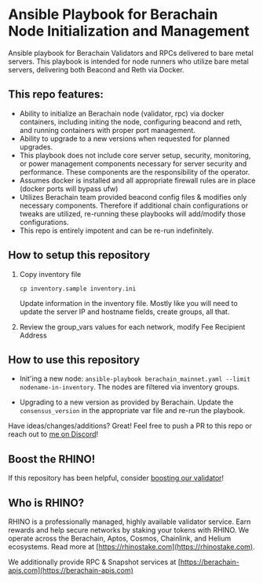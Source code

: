 # Ansible Playbook for Berachain Node Initialization and Management

Ansible playbook for Berachain Validators and RPCs delivered to bare metal servers. This playbook is intended for node runners who utilize bare metal servers, delivering both Beacond and Reth via Docker.

## This repo features:

- Ability to initialize an Berachain node (validator, rpc) via docker containers, including initing the node, configuring beacond and reth, and running containers with proper port management.
- Ability to upgrade to a new versions when requested for planned upgrades.
- This playbook does not include core server setup, security, monitoring, or power management components necessary for server security and performance. These components are the responsibility of the operator.
- Assumes docker is installed and all appropriate firewall rules are in place (docker ports will bypass ufw)
- Utilizes Berachain team provided beacond config files & modifies only necessary components. Therefore if additional chain configurations or tweaks are utilized, re-running these playbooks will add/modify those configurations.
- This repo is entirely impotent and can be re-run indefinitely.

## How to setup this repository

1. Copy inventory file

    `cp inventory.sample inventory.ini`

    Update information in the inventory file. Mostly like you will need to update the server IP and hostname fields, create groups, all that.

2. Review the group_vars values for each network, modify Fee Recipient Address

## How to use this repository

- Init'ing a new node:  `ansible-playbook berachain_mainnet.yaml --limit nodename-in-inventory`.  The nodes are filtered via inventory groups.

- Upgrading to a new version as provided by Berachain.  Update the `consensus_version` in the appropriate var file and re-run the playbook.

Have ideas/changes/additions? Great! Feel free to push a PR to this repo or reach out to [me on Discord](https://discord.gg/SGhQzj5tyz)!

## Boost the RHINO!

If this repository has been helpful, consider [boosting our validator](https://hub.berachain.com/validators/0x93012bdcf6baa87c1737df03c5fac7c8bb447282fbca5d2de42726ec67f237d66a2f867853e32ebd295010f075f22e95/)!

## Who is RHINO?

RHINO is a professionally managed, highly available validator service. Earn rewards and help secure networks by staking your tokens with RHINO. We operate across the Berachain, Aptos, Cosmos, Chainlink, and Helium ecosystems. Read more at [https://rhinostake.com](https://rhinostake.com).

We additionally provide RPC & Snapshot services at [https://berachain-apis.com](https://berachain-apis.com)